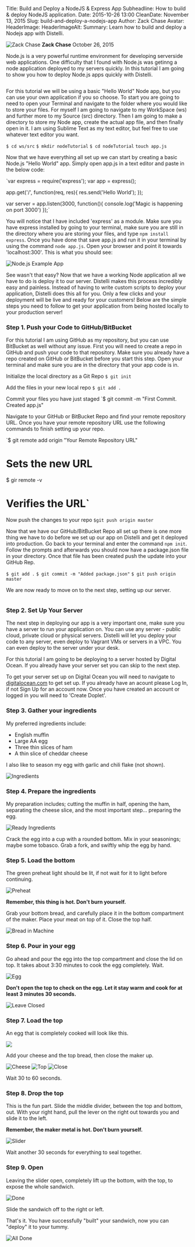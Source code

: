 Title: Build and Deploy a NodeJS & Express App
Subheadline: How to build & deploy NodeJS application.
Date: 2015-10-26 13:00
CleanDate: November 13, 2015
Slug: build-and-deploy-a-nodejs-app
Author: Zack Chase
Avatar: 
HeaderImage: 
HeaderImageAlt: 
Summary: Learn how to build and deploy a Nodejs app with Distelli.


<script type="text/javascript">
analytics.identify({
  Author: 'Zack Chase'
});
</script>

<div class="author clearfix">
  <img class="profile-img" src="" alt="Zack Chase" />
  <span itemprop="author"><strong>Zack Chase</strong></span>
  <span itemprop="datePublished" class="date">October 26, 2015</span>
</div>

Node.js is a very powerful runtime environment for developing serverside web applications. One difficulty that I found with Node.js was getinng a node application deployed to my servers quickly. In this tutorial I am going to show you how to deploy Node.js apps quickly with Distelli.

<img src="" alt="">

For this tutorial we will be using a basic "Hello World" Node app, but you can use your own application if you so choose. To start you are going to need to open your Terminal and navigate to the folder where you would like to store your files. For myself I am going to navigate to my WorkSpace (ws) and further more to my Source (src) directory. Then I am going to make a directory to store my Node app, create the actual app file, and then finally open in it. I am using Sublime Text as my text editor, but feel free to use whatever text editor you want.

`$ cd ws/src`
`$ mkdir nodeTutorial`
`$ cd nodeTutorial`
`touch app.js`

Now that we have everything all set up we can start by creating a basic Node.js "Hello World" app. Simply open app.js in a text editor and paste in the below code:

`var express = require('express');
var app = express();

app.get('/', function(req, res){
  res.send('Hello World');
});

var server = app.listen(3000, function(){
  console.log('Magic is happening on port 3000')
});`

You will notice that I have included 'express' as a module. Make sure you have express installed by going to your terminal, make sure you are still in the directory where you are storing your files, and type `npm install express`. Once you have done that save app.js and run it in your terminal by using the command `node app.js`. Open your browser and point it towards 'localhost:300'. This is what you should see:

<img src="images/nodeHelloWorld" alt="Node.js Example App">

See wasn't that easy? Now that we have a working Node application all we have to do is deploy it to our server. Distelli makes this process incredibly easy and painless. Instead of having to write custom scripts to deploy your application, Distelli does this all for you. Only a few clicks and your deployment will be live and ready for your customers! Below are the simple steps you need to follow to get your application from being hosted locally to your production server!

### Step 1. Push your Code to GitHub/BitBucket

For this tutorial I am using GitHub as my repository, but you can use BitBucket as well without any issue. First you will need to create a repo in GitHub and push your code to that repository. Make sure you already have a repo created on GitHub or BitBucket before you start this step. Open your terminal and make sure you are in the directory that your app code is in.

Initialize the local directory as a Git Repo
`$ git init`

Add the files in your new local repo
`$ git add .`

Commit your files you have just staged
`$ git commit -m "First Commit. Created app.js"

Navigate to your GitHub or BitBucket Repo and find your remote repository URL. Once you have your remote repository URL use the following commands to finish setting up your repo.

`$ git remote add origin "Your Remote Repository URL"
# Sets the new URL
$ gir remote -v
# Verifies the URL`

Now push the changes to your repo
`$git push origin master`

Now that we have our GitHub/BitBucket Repo all set up there is one more thing we have to do before we set up our app on Distelli and get it deployed into production. Go back to your terminal and enter the command `npm init`. Follow the prompts and afterwards you should now have a package.json file in your directory. Once that file has been created push the update into your GitHub Rep.

`$ git add .`
`$ git commit -m "Added package.json"`
`$ git push origin master`

We are now ready to move on to the next step, setting up our server.

<img src="" alt="">

### Step 2. Set Up Your Server

The next step in deploying our app is a very important one, make sure you have a server to run your application on. You can use any server - public cloud, private cloud or physical servers. Distelli will let you deploy your code to any server, even deploy to Vagrant VMs or servers in a VPC. You can even deploy to the server under your desk.

For this tutorial I am going to be deploying to a server hosted by Digital Ocean. If you already have your server set you can skip to the next step. 

To get your server set up on Digital Ocean you will need to navigate to <a href="https://www.digitalocean.com/">digitalocean.com</a> to get set up. If you already have an acount please Log In, if not Sign Up for an account now. Once you have created an account or logged in you will need to 'Create Doplet'.

### Step 3. Gather your ingredients

My preferred ingredients include:
<ul>
  <li>English muffin</li>
  <li>Large AA egg</li>
  <li>Three thin slices of ham</li>
  <li>A thin slice of cheddar cheese</li>
</ul>

I also like to season my egg with garlic and chili flake (not shown).

<img src="/theme/images/bs/ingredients.png" alt="Ingredients">

### Step 4. Prepare the ingredients

My preparation includes; cutting the muffin in half, opening the ham, separating the cheese slice, and the most important step... preparing the egg.

<img src="/theme/images/bs/ready_ingredients.png" alt="Ready Ingredients">

Crack the egg into a cup with a rounded bottom. Mix in your seasonings; maybe some tobasco. Grab a fork, and swiftly whip the egg by hand.

### Step 5. Load the bottom

The green preheat light should be lit, if not wait for it to light before continuing.

<img src="/theme/images/bs/bottom1.png" alt="Preheat">

**Remember, this thing is hot. Don't burn yourself.**

Grab your bottom bread, and carefully place it in the bottom compartment of the maker. Place your meat on top of it. Close the top half.

<img src="/theme/images/bs/bottom2.png" alt="Bread in Machine">

### Step 6. Pour in your egg

Go ahead and pour the egg into the top compartment and close the lid on top. It takes about 3:30 minutes to cook the egg completely. Wait.

<img src="/theme/images/bs/egg1.png" alt="Egg">

**Don't open the top to check on the egg. Let it stay warm and cook for at least 3 minutes 30 seconds.**

<img src="/theme/images/bs/leave_closed.png" alt="Leave Closed">

### Step 7. Load the top

An egg that is completely cooked will look like this.

<img src="/theme/images/bs/egg2.png">

Add your cheese and the top bread, then close the maker up.

<img src="/theme/images/bs/cheese.png" alt="Cheese">
<img src="/theme/images/bs/top1.png" alt="Top">
<img src="/theme/images/bs/top_close.png" alt="Close">

Wait 30 to 60 seconds.

### Step 8. Drop the top

This is the fun part. Slide the middle divider, between the top and bottom, out. With your right hand, pull the lever on the right out towards you and slide it to the left.

**Remember, the maker metal is hot. Don't burn yourself.**

<img src="/theme/images/bs/slider.png" alt="Slider">

Wait another 30 seconds for everything to seal together.

### Step 9. Open

Leaving the slider open, completely lift up the bottom, with the top, to expose the whole sandwich.

<img src="/theme/images/bs/done.png" alt="Done">

Slide the sandwich off to the right or left.

That's it. You have successfully "built" your sandwich, now you can "deploy" it to your tummy.

<img src="/theme/images/bs/done2.png" alt="All Done">
